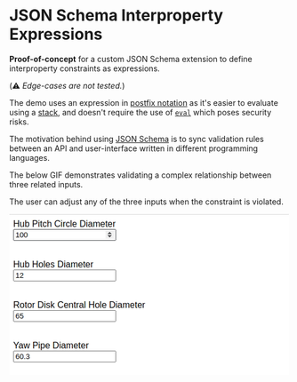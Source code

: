 # JSON Schema Interproperty Expressions

**Proof-of-concept** for a custom JSON Schema extension to define interproperty constraints as expressions.

(⚠️ *Edge-cases are not tested.*)

The demo uses an expression in [postfix notation](https://en.wikipedia.org/wiki/Reverse_Polish_notation) as it's easier to evaluate using a [stack](https://en.wikipedia.org/wiki/Stack_(abstract_data_type)), and doesn't require the use of [`eval`](https://developer.mozilla.org/en-US/docs/Web/JavaScript/Reference/Global_Objects/eval) which poses security risks.

The motivation behind using [JSON Schema](https://json-schema.org/) is to sync validation rules between an API and user-interface written in different programming languages.

The below GIF demonstrates validating a complex relationship between three related inputs.

The user can adjust any of the three inputs when the constraint is violated.

![Demo](./json-schema-interproperty-expressions-demo.gif)
